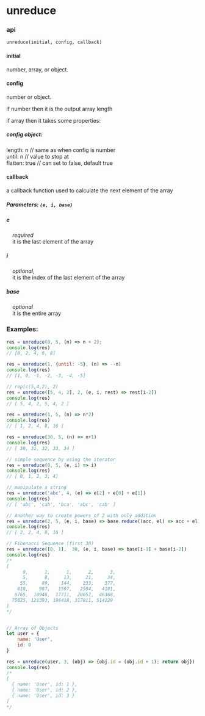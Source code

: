 # unreduce

### api

`unreduce(initial, config, callback)`

#### initial

number, array, or object.

#### config

number or object.

if number then it is the output array length

if array then it takes some properties:

##### config object: 
length: n  // same as when config is number  
until: n  // value to stop at  
flatten: true   // can set to false, default true  


#### callback

a callback function used to calculate the next element of the array

##### Parameters: `(e, i, base)`

##### e  
&nbsp;&nbsp;&nbsp;&nbsp;*required*  
&nbsp;&nbsp;&nbsp;&nbsp;it is the last element of the array  
  
##### i  
&nbsp;&nbsp;&nbsp;&nbsp;*optional*,  
&nbsp;&nbsp;&nbsp;&nbsp;it is the index of the last element of the array  

##### base  
&nbsp;&nbsp;&nbsp;&nbsp;*optional*  
&nbsp;&nbsp;&nbsp;&nbsp;it is the entire array
  
  
### Examples:  
```javascript
res = unreduce(0, 5, (n) => n + 2);
console.log(res)
// [0, 2, 4, 6, 8]

res = unreduce(1, {until: -5}, (n) => --n)
console.log(res)
// [1, 0, -1, -2, -3, -4, -5]

// rep(c(5,4,2), 2)
res = unreduce([5, 4, 2], 2, (e, i, rest) => rest[i-2])
console.log(res)
// [ 5, 4, 2, 5, 4, 2 ]

res = unreduce(1, 5, (n) => n*2)
console.log(res)
// [ 1, 2, 4, 8, 16 ]

res = unreduce(30, 5, (n) => n+1)
console.log(res)
// [ 30, 31, 32, 33, 34 ]

// simple sequence by using the iterator
res = unreduce(0, 5, (e, i) => i)
console.log(res)
// [ 0, 1, 2, 3, 4]

// manipulate a string
res = unreduce('abc', 4, (e) => e[2] + e[0] + e[1])
console.log(res)
// [ 'abc', 'cab', 'bca', 'abc', 'cab' ]

// Another way to create powers of 2 with only addition
res = unreduce(2, 5, (e, i, base) => base.reduce((acc, el) => acc + el))
console.log(res)
// [ 2, 2, 4, 8, 16 ]

// Fibonacci Sequence (first 30)
res = unreduce([0, 1],  30, (e, i, base) => base[i-1] + base[i-2])
console.log(res)
/*
[
      0,      1,      1,      2,      3,
      5,      8,     13,     21,     34,
     55,     89,    144,    233,    377,
    610,    987,   1597,   2584,   4181,
   6765,  10946,  17711,  28657,  46368,
  75025, 121393, 196418, 317811, 514229
]
*/


// Array of Objects
let user = {
    name: 'User',
    id: 0
}

res = unreduce(user, 3, (obj) => {obj.id = (obj.id + 1); return obj}) 
console.log(res)
/*
[
  { name: 'User', id: 1 },
  { name: 'User', id: 2 },
  { name: 'User', id: 3 }
]
*/
```

